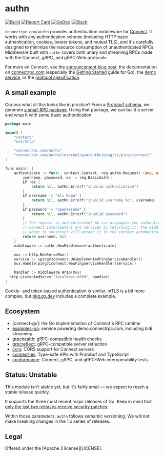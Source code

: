 authn
=====
[![Build](https://github.com/connectrpc/authn-go/actions/workflows/ci.yaml/badge.svg?branch=main)](https://github.com/connectrpc/authn-go/actions/workflows/ci.yaml)
[![Report Card](https://goreportcard.com/badge/connectrpc.com/authn)](https://goreportcard.com/report/connectrpc.com/authn)
[![GoDoc](https://pkg.go.dev/badge/connectrpc.com/authn.svg)](https://pkg.go.dev/connectrpc.com/authn)
[![Slack](https://img.shields.io/badge/slack-buf-%23e01563)][slack]

`connectrpc.com/authn` provides authentication middleware for
[Connect](https://connectrpc.com/). It works with any authentication scheme
(including HTTP basic authentication, cookies, bearer tokens, and mutual TLS),
and it's carefully designed to minimize the resource consumption of
unauthenticated RPCs. Middleware built with `authn` covers both unary and
streaming RPCs made with the Connect, gRPC, and gRPC-Web protocols.

For more on Connect, see the [announcement blog post][blog], the documentation
on [connectrpc.com][docs] (especially the [Getting Started] guide for Go), the
[demo service][examples-go], or the [protocol specification][protocol].

## A small example

Curious what all this looks like in practice? From a [Protobuf
schema](internal/proto/authn/ping/v1/ping.proto), we generate [a small RPC
package](internal/gen/authn/ping/v1/pingv1connect/ping.connect.go). Using that
package, we can build a server and wrap it with some basic authentication:

```go
package main

import (
	"context"
	"net/http"

	"connectrpc.com/authn"
	"connectrpc.com/authn/internal/gen/authn/ping/v1/pingv1connect"
)

func main() {
	authenticate := func(_ context.Context, req authn.Request) (any, error) {
		username, password, ok := req.BasicAuth()
		if !ok {
			return nil, authn.Errorf("invalid authorization")
		}
		if username != "Ali Baba" {
			return nil, authn.Errorf("invalid username %q", username)
		}
		if password != "opensesame" {
			return nil, authn.Errorf("invalid password")
		}
		// The request is authenticated! We can propagate the authenticated user to
		// Connect interceptors and services by returning it: the middleware we're
		// about to construct will attach it to the context automatically.
		return username, nil
	}
	middleware := authn.NewMiddleware(authenticate)

	mux := http.NewServeMux()
	service := &pingv1connect.UnimplementedPingServiceHandler{}
	mux.Handle(pingv1connect.NewPingServiceHandler(service))

	handler := middleware.Wrap(mux)
  http.ListenAndServe("localhost:8080", handler)
}
```

Cookie- and token-based authentication is similar. mTLS is a bit more complex,
but [pkg.go.dev][godoc] includes a complete example.

## Ecosystem

* [connect-go]: the Go implementation of Connect's RPC runtime
* [examples-go]: service powering demo.connectrpc.com, including bidi streaming
* [grpchealth]: gRPC-compatible health checks
* [grpcreflect]: gRPC-compatible server reflection
* [cors]: CORS support for Connect servers
* [connect-es]: Type-safe APIs with Protobuf and TypeScript
* [conformance]: Connect, gRPC, and gRPC-Web interoperability tests

## Status: Unstable

This module isn't stable yet, but it's fairly small &mdash; we expect to reach
a stable release quickly.

It supports the three most recent major releases of Go. Keep in mind that [only
the last two releases receive security patches][go-support-policy].

Within those parameters, `authn` follows semantic versioning. We will _not_
make breaking changes in the 1.x series of releases.

## Legal

Offered under the [Apache 2 license][LICENSE].

[Getting Started]: https://connectrpc.com/docs/go/getting-started
[blog]: https://buf.build/blog/connect-a-better-grpc
[conformance]: https://github.com/connectrpc/conformance
[connect-es]: https://github.com/connectrpc/connect-es
[cors]: https://github.com/connectrpc/cors-go
[docs]: https://connectrpc.com
[examples-go]: https://github.com/connectrpc/examples-go
[go-support-policy]: https://golang.org/doc/devel/release#policy
[godoc]: https://pkg.go.dev/connectrpc.com/authn
[grpchealth]: https://github.com/connectrpc/grpchealth-go
[grpcreflect]: https://github.com/connectrpc/grpcreflect-go
[protocol]: https://connectrpc.com/docs/protocol
[slack]: https://buf.build/links/slack
